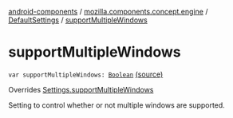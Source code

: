 [android-components](../../index.md) / [mozilla.components.concept.engine](../index.md) / [DefaultSettings](index.md) / [supportMultipleWindows](./support-multiple-windows.md)

# supportMultipleWindows

`var supportMultipleWindows: `[`Boolean`](https://kotlinlang.org/api/latest/jvm/stdlib/kotlin/-boolean/index.html) [(source)](https://github.com/mozilla-mobile/android-components/blob/master/components/concept/engine/src/main/java/mozilla/components/concept/engine/Settings.kt#L199)

Overrides [Settings.supportMultipleWindows](../-settings/support-multiple-windows.md)

Setting to control whether or not multiple windows are supported.

